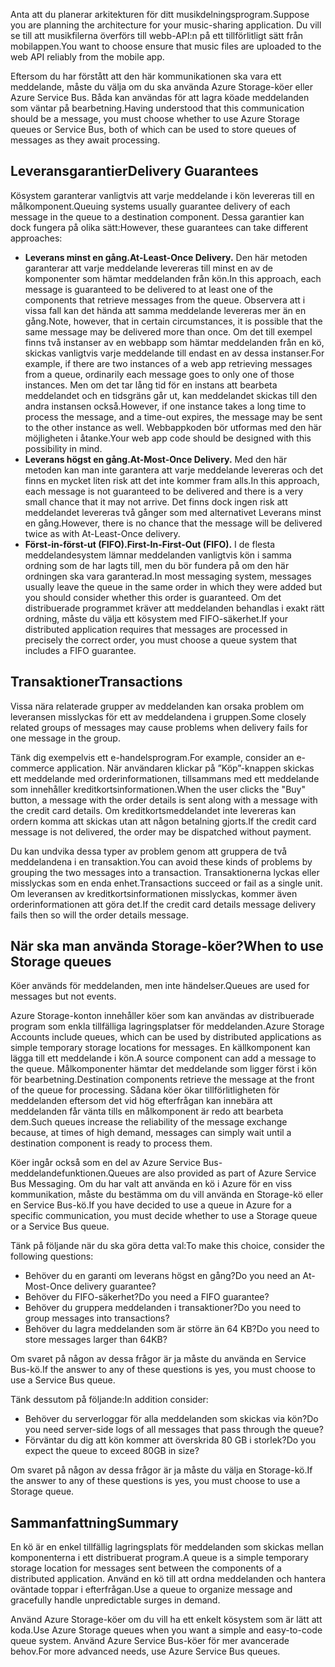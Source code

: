 <span data-ttu-id="36cc6-101">Anta att du planerar arkitekturen för ditt musikdelningsprogram.</span><span class="sxs-lookup"><span data-stu-id="36cc6-101">Suppose you are planning the architecture for your music-sharing application.</span></span> <span data-ttu-id="36cc6-102">Du vill se till att musikfilerna överförs till webb-API:n på ett tillförlitligt sätt från mobilappen.</span><span class="sxs-lookup"><span data-stu-id="36cc6-102">You want to choose ensure that music files are uploaded to the web API reliably from the mobile app.</span></span>

<span data-ttu-id="36cc6-103">Eftersom du har förstått att den här kommunikationen ska vara ett meddelande, måste du välja om du ska använda Azure Storage-köer eller Azure Service Bus. Båda kan användas för att lagra köade meddelanden som väntar på bearbetning.</span><span class="sxs-lookup"><span data-stu-id="36cc6-103">Having understood that this communication should be a message, you must choose whether to use Azure Storage queues or Service Bus, both of which can be used to store queues of messages as they await processing.</span></span>

## <a name="delivery-guarantees"></a><span data-ttu-id="36cc6-104">Leveransgarantier</span><span class="sxs-lookup"><span data-stu-id="36cc6-104">Delivery Guarantees</span></span>

<span data-ttu-id="36cc6-105">Kösystem garanterar vanligtvis att varje meddelande i kön levereras till en målkomponent.</span><span class="sxs-lookup"><span data-stu-id="36cc6-105">Queuing systems usually guarantee delivery of each message in the queue to a destination component.</span></span> <span data-ttu-id="36cc6-106">Dessa garantier kan dock fungera på olika sätt:</span><span class="sxs-lookup"><span data-stu-id="36cc6-106">However, these guarantees can take different approaches:</span></span>

- <span data-ttu-id="36cc6-107">**Leverans minst en gång.**</span><span class="sxs-lookup"><span data-stu-id="36cc6-107">**At-Least-Once Delivery.**</span></span> <span data-ttu-id="36cc6-108">Den här metoden garanterar att varje meddelande levereras till minst en av de komponenter som hämtar meddelanden från kön.</span><span class="sxs-lookup"><span data-stu-id="36cc6-108">In this approach, each message is guaranteed to be delivered to at least one of the components that retrieve messages from the queue.</span></span> <span data-ttu-id="36cc6-109">Observera att i vissa fall kan det hända att samma meddelande levereras mer än en gång.</span><span class="sxs-lookup"><span data-stu-id="36cc6-109">Note, however, that in certain circumstances, it is possible that the same message may be delivered more than once.</span></span> <span data-ttu-id="36cc6-110">Om det till exempel finns två instanser av en webbapp som hämtar meddelanden från en kö, skickas vanligtvis varje meddelande till endast en av dessa instanser.</span><span class="sxs-lookup"><span data-stu-id="36cc6-110">For example, if there are two instances of a web app retrieving messages from a queue, ordinarily each message goes to only one of those instances.</span></span> <span data-ttu-id="36cc6-111">Men om det tar lång tid för en instans att bearbeta meddelandet och en tidsgräns går ut, kan meddelandet skickas till den andra instansen också.</span><span class="sxs-lookup"><span data-stu-id="36cc6-111">However, if one instance takes a long time to process the message, and a time-out expires, the message may be sent to the other instance as well.</span></span> <span data-ttu-id="36cc6-112">Webbappkoden bör utformas med den här möjligheten i åtanke.</span><span class="sxs-lookup"><span data-stu-id="36cc6-112">Your web app code should be designed with this possibility in mind.</span></span>
- <span data-ttu-id="36cc6-113">**Leverans högst en gång.**</span><span class="sxs-lookup"><span data-stu-id="36cc6-113">**At-Most-Once Delivery.**</span></span> <span data-ttu-id="36cc6-114">Med den här metoden kan man inte garantera att varje meddelande levereras och det finns en mycket liten risk att det inte kommer fram alls.</span><span class="sxs-lookup"><span data-stu-id="36cc6-114">In this approach, each message is not guaranteed to be delivered and there is a very small chance that it may not arrive.</span></span> <span data-ttu-id="36cc6-115">Det finns dock ingen risk att meddelandet levereras två gånger som med alternativet Leverans minst en gång.</span><span class="sxs-lookup"><span data-stu-id="36cc6-115">However, there is no chance that the message will be delivered twice as with At-Least-Once delivery.</span></span>
- <span data-ttu-id="36cc6-116">**Först-in-först-ut (FIFO).**</span><span class="sxs-lookup"><span data-stu-id="36cc6-116">**First-In-First-Out (FIFO).**</span></span> <span data-ttu-id="36cc6-117">I de flesta meddelandesystem lämnar meddelanden vanligtvis kön i samma ordning som de har lagts till, men du bör fundera på om den här ordningen ska vara garanterad.</span><span class="sxs-lookup"><span data-stu-id="36cc6-117">In most messaging system, messages usually leave the queue in the same order in which they were added but you should consider whether this order is guaranteed.</span></span> <span data-ttu-id="36cc6-118">Om det distribuerade programmet kräver att meddelanden behandlas i exakt rätt ordning, måste du välja ett kösystem med FIFO-säkerhet.</span><span class="sxs-lookup"><span data-stu-id="36cc6-118">If your distributed application requires that messages are processed in precisely the correct order, you must choose a queue system that includes a FIFO guarantee.</span></span>

## <a name="transactions"></a><span data-ttu-id="36cc6-119">Transaktioner</span><span class="sxs-lookup"><span data-stu-id="36cc6-119">Transactions</span></span>

<span data-ttu-id="36cc6-120">Vissa nära relaterade grupper av meddelanden kan orsaka problem om leveransen misslyckas för ett av meddelandena i gruppen.</span><span class="sxs-lookup"><span data-stu-id="36cc6-120">Some closely related groups of messages may cause problems when delivery fails for one message in the group.</span></span>

<span data-ttu-id="36cc6-121">Tänk dig exempelvis ett e-handelsprogram.</span><span class="sxs-lookup"><span data-stu-id="36cc6-121">For example, consider an e-commerce application.</span></span> <span data-ttu-id="36cc6-122">När användaren klickar på ”Köp”-knappen skickas ett meddelande med orderinformationen, tillsammans med ett meddelande som innehåller kreditkortsinformationen.</span><span class="sxs-lookup"><span data-stu-id="36cc6-122">When the user clicks the "Buy" button, a message with the order details is sent along with a message with the credit card details.</span></span> <span data-ttu-id="36cc6-123">Om kreditkortsmeddelandet inte levereras kan ordern komma att skickas utan att någon betalning gjorts.</span><span class="sxs-lookup"><span data-stu-id="36cc6-123">If the credit card message is not delivered, the order may be dispatched without payment.</span></span>

<span data-ttu-id="36cc6-124">Du kan undvika dessa typer av problem genom att gruppera de två meddelandena i en transaktion.</span><span class="sxs-lookup"><span data-stu-id="36cc6-124">You can avoid these kinds of problems by grouping the two messages into a transaction.</span></span> <span data-ttu-id="36cc6-125">Transaktionerna lyckas eller misslyckas som en enda enhet.</span><span class="sxs-lookup"><span data-stu-id="36cc6-125">Transactions succeed or fail as a single unit.</span></span> <span data-ttu-id="36cc6-126">Om leveransen av kreditkortsinformationen misslyckas, kommer även orderinformationen att göra det.</span><span class="sxs-lookup"><span data-stu-id="36cc6-126">If the credit card details message delivery fails then so will the order details message.</span></span>

## <a name="when-to-use-storage-queues"></a><span data-ttu-id="36cc6-127">När ska man använda Storage-köer?</span><span class="sxs-lookup"><span data-stu-id="36cc6-127">When to use Storage queues</span></span>

<span data-ttu-id="36cc6-128">Köer används för meddelanden, men inte händelser.</span><span class="sxs-lookup"><span data-stu-id="36cc6-128">Queues are used for messages but not events.</span></span>

<span data-ttu-id="36cc6-129">Azure Storage-konton innehåller köer som kan användas av distribuerade program som enkla tillfälliga lagringsplatser för meddelanden.</span><span class="sxs-lookup"><span data-stu-id="36cc6-129">Azure Storage Accounts include queues, which can be used by distributed applications as simple temporary storage locations for messages.</span></span> <span data-ttu-id="36cc6-130">En källkomponent kan lägga till ett meddelande i kön.</span><span class="sxs-lookup"><span data-stu-id="36cc6-130">A source component can add a message to the queue.</span></span> <span data-ttu-id="36cc6-131">Målkomponenter hämtar det meddelande som ligger först i kön för bearbetning.</span><span class="sxs-lookup"><span data-stu-id="36cc6-131">Destination components retrieve the message at the front of the queue for processing.</span></span> <span data-ttu-id="36cc6-132">Sådana köer ökar tillförlitligheten för meddelanden eftersom det vid hög efterfrågan kan innebära att meddelanden får vänta tills en målkomponent är redo att bearbeta dem.</span><span class="sxs-lookup"><span data-stu-id="36cc6-132">Such queues increase the reliability of the message exchange because, at times of high demand, messages can simply wait until a destination component is ready to process them.</span></span>

<span data-ttu-id="36cc6-133">Köer ingår också som en del av Azure Service Bus-meddelandefunktionen.</span><span class="sxs-lookup"><span data-stu-id="36cc6-133">Queues are also provided as part of Azure Service Bus Messaging.</span></span> <span data-ttu-id="36cc6-134">Om du har valt att använda en kö i Azure för en viss kommunikation, måste du bestämma om du vill använda en Storage-kö eller en Service Bus-kö.</span><span class="sxs-lookup"><span data-stu-id="36cc6-134">If you have decided to use a queue in Azure for a specific communication, you must decide whether to use a Storage queue or a Service Bus queue.</span></span>

<span data-ttu-id="36cc6-135">Tänk på följande när du ska göra detta val:</span><span class="sxs-lookup"><span data-stu-id="36cc6-135">To make this choice, consider the following questions:</span></span>

- <span data-ttu-id="36cc6-136">Behöver du en garanti om leverans högst en gång?</span><span class="sxs-lookup"><span data-stu-id="36cc6-136">Do you need an At-Most-Once delivery guarantee?</span></span>
- <span data-ttu-id="36cc6-137">Behöver du FIFO-säkerhet?</span><span class="sxs-lookup"><span data-stu-id="36cc6-137">Do you need a FIFO guarantee?</span></span>
- <span data-ttu-id="36cc6-138">Behöver du gruppera meddelanden i transaktioner?</span><span class="sxs-lookup"><span data-stu-id="36cc6-138">Do you need to group messages into transactions?</span></span>
- <span data-ttu-id="36cc6-139">Behöver du lagra meddelanden som är större än 64 KB?</span><span class="sxs-lookup"><span data-stu-id="36cc6-139">Do you need to store messages larger than 64KB?</span></span>

<span data-ttu-id="36cc6-140">Om svaret på någon av dessa frågor är ja måste du använda en Service Bus-kö.</span><span class="sxs-lookup"><span data-stu-id="36cc6-140">If the answer to any of these questions is yes, you must choose to use a Service Bus queue.</span></span>

<span data-ttu-id="36cc6-141">Tänk dessutom på följande:</span><span class="sxs-lookup"><span data-stu-id="36cc6-141">In addition consider:</span></span>

- <span data-ttu-id="36cc6-142">Behöver du serverloggar för alla meddelanden som skickas via kön?</span><span class="sxs-lookup"><span data-stu-id="36cc6-142">Do you need server-side logs of all messages that pass through the queue?</span></span>
- <span data-ttu-id="36cc6-143">Förväntar du dig att kön kommer att överskrida 80 GB i storlek?</span><span class="sxs-lookup"><span data-stu-id="36cc6-143">Do you expect the queue to exceed 80GB in size?</span></span>

<span data-ttu-id="36cc6-144">Om svaret på någon av dessa frågor är ja måste du välja en Storage-kö.</span><span class="sxs-lookup"><span data-stu-id="36cc6-144">If the answer to any of these questions is yes, you must choose to use a Storage queue.</span></span>

## <a name="summary"></a><span data-ttu-id="36cc6-145">Sammanfattning</span><span class="sxs-lookup"><span data-stu-id="36cc6-145">Summary</span></span>

<span data-ttu-id="36cc6-146">En kö är en enkel tillfällig lagringsplats för meddelanden som skickas mellan komponenterna i ett distribuerat program.</span><span class="sxs-lookup"><span data-stu-id="36cc6-146">A queue is a simple temporary storage location for messages sent between the components of a distributed application.</span></span> <span data-ttu-id="36cc6-147">Använd en kö till att ordna meddelanden och hantera oväntade toppar i efterfrågan.</span><span class="sxs-lookup"><span data-stu-id="36cc6-147">Use a queue to organize message and gracefully handle unpredictable surges in demand.</span></span>

<span data-ttu-id="36cc6-148">Använd Azure Storage-köer om du vill ha ett enkelt kösystem som är lätt att koda.</span><span class="sxs-lookup"><span data-stu-id="36cc6-148">Use Azure Storage queues when you want a simple and easy-to-code queue system.</span></span> <span data-ttu-id="36cc6-149">Använd Azure Service Bus-köer för mer avancerade behov.</span><span class="sxs-lookup"><span data-stu-id="36cc6-149">For more advanced needs, use Azure Service Bus queues.</span></span>